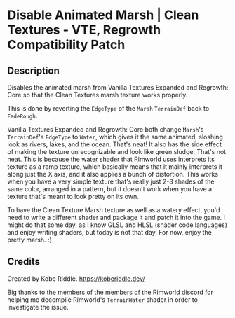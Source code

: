 # Disable Animated Marsh | Clean Textures - VTE, Regrowth Compatibility Patch

## Description
Disables the animated marsh from Vanilla Textures Expanded and Regrowth: Core so that the Clean Textures marsh texture works properly.

This is done by reverting the `EdgeType` of the `Marsh` `TerrainDef` back to `FadeRough`.

Vanilla Textures Expanded and Regrowth: Core both change `Marsh`'s `TerrainDef`'s `EdgeType` to `Water`, which gives it the same animated, sloshing look as rivers, lakes, and the ocean. That's neat! It also has the side effect of making the texture unrecognizable and look like green sludge. That's not neat. This is because the water shader that Rimworld uses interprets its texture as a ramp texture, which basically means that it mainly interprets it along just the X axis, and it also applies a bunch of distortion. This works when you have a very simple texture that's really just 2-3 shades of the same color, arranged in a pattern, but it doesn't work when you have a texture that's meant to look pretty on its own.

To have the Clean Texture Marsh texture as well as a watery effect, you'd need to write a different shader and package it and patch it into the game. I might do that some day, as I know GLSL and HLSL (shader code languages) and enjoy writing shaders, but today is not that day. For now, enjoy the pretty marsh. :)

## Credits

Created by Kobe Riddle. <https://koberiddle.dev/>

Big thanks to the members of the members of the Rimworld discord for helping me decompile Rimworld's `TerrainWater` shader in order to investigate the issue.